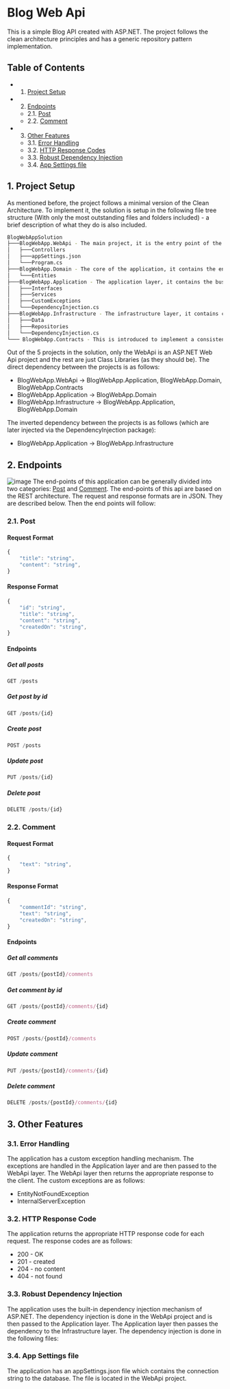 # Blog Web Api
This is a simple Blog API created with ASP.NET. The project follows the clean architecture principles and has a generic repository pattern implementation.

## Table of Contents
- 1. [Project Setup](#1-project-setup)
- 2. [Endpoints](#2-endpoints)
    - 2.1. [Post](#2-1-post)
    - 2.2. [Comment](#2-2-comment)
- 3. [Other Features](#3-other-features)
    - 3.1. [Error Handling](#3-1error-handling)
    - 3.2. [HTTP Response Codes](#3-2-http-response-code)
    - 3.3. [Robust Dependency Injection](#3-3-robust-dependency-injection)
    - 3.4. [App Settings file](#3-4-app-settings-file)


## 1. Project Setup
As mentioned before, the project follows a minimal version of the Clean Architecture. To implement it, the solution is setup in the following file tree structure (With only the most outstanding files and folders included) - a brief description of what they do is also included.

```bash
BlogWebAppSolution
├───BlogWebApp.WebApi - The main project, it is the entry point of the application.
│   ├───Controllers
│   ├───appSettings.json
│   └───Program.cs
├───BlogWebApp.Domain - The core of the application, it contains the entities Post and Comment.
│   └───Entities
├───BlogWebApp.Application - The application layer, it contains the business logic of the application.
│   ├───Interfaces
│   ├───Services
│   ├───CustomExceptions
│   └───DependencyInjection.cs
├───BlogWebApp.Infrastructure - The infrastructure layer, it contains connections to the database and handles all operations on the database.
│   ├───Data
│   ├───Repositories
│   └───DependencyInjection.cs
└─── BlogWebApp.Contracts - This is introduced to implement a consistent content negotiation between the WebApi and the Application layer.
```

Out of the 5 projects in the solution, only the WebApi is an ASP.NET Web Api project and the rest are just Class Libraries (as they should be).
The direct dependency between the projects is as follows:
- BlogWebApp.WebApi -> BlogWebApp.Application, BlogWebApp.Domain, BlogWebApp.Contracts
- BlogWebApp.Application -> BlogWebApp.Domain
- BlogWebApp.Infrastructure -> BlogWebApp.Application, BlogWebApp.Domain

The inverted dependency between the projects is as follows (which are later injected via the DependencyInjection package):
- BlogWebApp.Application -> BlogWebApp.Infrastructure

## 2. Endpoints
![image](https://github.com/ffekirnew/a2sv-backend-engineering/assets/98191496/fb928263-2f7e-4c99-bc40-037200348008)
The end-points of this application can be generally divided into two categories: [Post](#1-post) and [Comment](#2-comment).
The end-points of this api are based on the REST architecture. The request and response formats are in JSON. They are described below. Then the end points will follow:
### 2.1. Post
#### Request Format
```js
{
    "title": "string",
    "content": "string",
}
```

#### Response Format
```js
{
    "id": "string",
    "title": "string",
    "content": "string",
    "createdOn": "string",
}
```
#### Endpoints
##### Get all posts
```js
GET /posts
```

##### Get post by id
```js
GET /posts/{id}
```

##### Create post
```js
POST /posts
```

##### Update post
```js
PUT /posts/{id}
```

##### Delete post
```js
DELETE /posts/{id}
```

### 2.2. Comment
#### Request Format
```js
{
    "text": "string",
}
```

#### Response Format
```js
{
    "commentId": "string",
    "text": "string",
    "createdOn": "string",
}
```

#### Endpoints
##### Get all comments
```js
GET /posts/{postId}/comments
```

##### Get comment by id
```js
GET /posts/{postId}/comments/{id}
```

##### Create comment
```js
POST /posts/{postId}/comments
```

##### Update comment
```js
PUT /posts/{postId}/comments/{id}
```

##### Delete comment
```js
DELETE /posts/{postId}/comments/{id}
```

## 3. Other Features
### 3.1. Error Handling
The application has a custom exception handling mechanism. The exceptions are handled in the Application layer and are then passed to the WebApi layer. The WebApi layer then returns the appropriate response to the client. The custom exceptions are as follows:
- EntityNotFoundException
- InternalServerException

### 3.2. HTTP Response Code
The application returns the appropriate HTTP response code for each request. The response codes are as follows:
- 200 - OK
- 201 - created
- 204 - no content
- 404 - not found

### 3.3. Robust Dependency Injection
The application uses the built-in dependency injection mechanism of ASP.NET. The dependency injection is done in the WebApi project and is then passed to the Application layer. The Application layer then passes the dependency to the Infrastructure layer. The dependency injection is done in the following files:

### 3.4. App Settings file
The application has an appSettings.json file which contains the connection string to the database. The file is located in the WebApi project.
